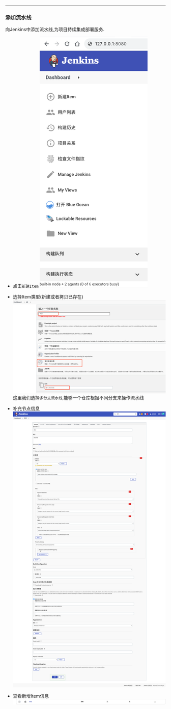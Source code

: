 <article-title title="Pipeline流水线"></article-title>

<article-meta created="2023年08月28日" updated="2023年08月28日"></article-meta>

--- 

### 添加流水线
向Jenkins中添加流水线,为项目持续集成部署服务.

* 点击`新建Item`
  ![add-item.png](./static/add-item.png)

* 选择Item类型(新建或者拷贝已存在)
  ![new-item.png](./static/new-item.png)
这里我们选择`多分支流水线`,能够一个仓库根据不同分支来操作流水线

* 补充节点信息
  ![msg-item.png](./static/msg-item.png)

* 查看新增Item信息
  ![list-item.png](./static/list-item.png)


